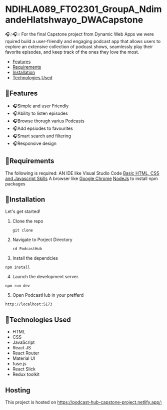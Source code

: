 # NDIHLA089_FTO2301_GroupA_NdimandeHlatshwayo_DWACapstone

🎧🎶🎧🎶
For the final Capstone project from Dynamic Web Apps we were rquired build a user-friendly and engaging podcast app that allows users to explore an extensive collection of podcast shows, seamlessly play their favorite episodes, and keep track of the ones they love the most. 

  - [Features](#features)
  - [Requirements](#requirements)
  - [Installation](#installation)
  - [Technologies Used](#technologies-used)

 ## 🎵Features

- 🎧Simple and user Friendly
- 🎧Ability to listen episodes
- 🎧Browse thorugh varius Podcasts
- 🎧Add epsiodes to favourites
- 🎧Smart search and filtering
- 🎧Responsive design

## 🎵Requirements

The following is required: 
AN IDE like Visual Studio Code
[Basic HTML, CSS and Javascript Skills](https://developer.mozilla.org/en-US/docs/Learn)
A browser like [Google Chrome](https://www.google.com/chrome/?brand=YTUH&gclid=Cj0KCQjwjryjBhD0ARIsAMLvnF96_IwtQD7sHuLw-nvKEuTyy2VbsEGU8C2Sf6RZ8Cn5VSN03UxtDDkaAh7ZEALw_wcB&gclsrc=aw.ds)
[NodeJs](https://nodejs.org/en) to install npm packages

## 🎵Installation 

Let's get started!
1. Clone the repo
   ```
   git clone
   ```
2. Navigate to Porject Directory
    ```
    cd PodcastHub
    ```

3. Install the dependcies

  ```
  npm install
  ```
4. Launch the development server.

  ```
  npm run dev
  ```
5. Open PodcastHub in your prefferd

  ```
  http://localhost:5173
  ```

## 🎵Technologies Used

- HTML
- CSS
- JavaScript
- React JS
- React Router 
- Material UI
- fuse.js
- React Slick
- Redux toolkit
  
## Hosting
This project is hosted on https://podcast-hub-capstone-project.netlify.app/;
  
